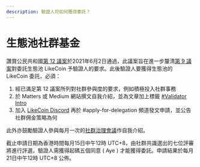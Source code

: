 ```yaml
---
description: 驗證人可如何獲得委託？
---
```


# 生態池社群基金

讚賞公民共和國[第 12 議案](https://ipfs.io/ipfs/QmNu5dc1WBn8yicTqG42AotvdXpRa7Ay5ytBPHAN5XbPEY/)於2021年6月2日通過，此議案旨在進一步釐清[第 9 議案](https://matters.news/@guanyun/towards-a-republic-of-liker-land-the-9th-proposal-bafyreicn5r4jqcz267ksdcj3rjmxvkykwsrrw4q72as6j7k7k267k4xy24)對委託生態池 LikeCoin 予驗證人的要求。此後驗證人要獲得生態池的 LikeCoin 委託，必須：

1. 經已滿足第 12 議案所列對社群參與度的要求，例如積極投入社群事務
2. 於 Matters 或 Medium 網站撰文自我介紹，並為文章加上標籤 [\#Validator Intro](https://matters.news/tags/VGFnOjUzMTkw)
3. 加入 [LikeCoin Discord](https://discord.com/invite/W4DQ6peZZZ) 再於 \#apply-for-delegation 頻道發文申請，並公告社群佣金策略為何

此外亦鼓勵驗證人參與每月一次的[社群治理會議](https://docs.like.co/v/zh/community-call)作自我介紹。

截止申請日期為香港時間每月15日中午12時 UTC+8，由社群共識選出的七位評審將進行評選，驗證人需獲得起碼五個同意 \( Aye \) 才能獲得委託。申請結果於每月21日中午12時 UTC+8 公佈。

